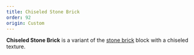 ```yaml
---
title: Chiseled Stone Brick
order: 92
origin: Custom
---
```


**Chiseled Stone Brick** is a variant of the [stone brick](Stone_Brick) block with a chiseled texture.
